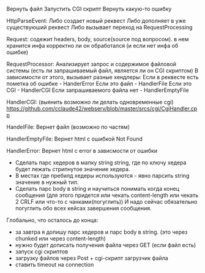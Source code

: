 Вернуть файл
Запустить CGI скрипт
Вернуть какую-то ошибку

HttpParseEvent:
Либо создает новый реквест
Либо дополняет в уже существуюший реквест
Либо вызывает переход на RequestProcessing

Request: 
содежит headers, body, source(source под вопросом).
в нем хранится инфа корректно ли он обработался (и если нет инфа об ошибке)

RequestProcessor:
Анализирует запрос и содержимое файловой системы (есть ли запрашиваемый файл, является ли он CGI скриптом)
В зависимости от этого, вызывает разные хендлеры:
Если в реквесте есть пометка об ошибке - HanderError
Если это файл - HandlerFile
Если это CGI - HandlerCGI
Если запрашиваемого файла нет - HandlerEmptyFile


HandlerCGI: (выянить возможно ли делать одновременные cgi)
https://github.com/cclaude42/webserv/blob/master/srcs/cgi/CgiHandler.cpp

HandelFile:
Вернет файл (возможно по частям)

HandlerEmptyFile:
Вернет html с ошибкой Not Found

HandlerError:
Вернет html с error в зависмости от ошибки



* Сделать парс хедеров в мапку string string, где по ключу хедера будет лежать стрипнутое значение хедера.
* В местах где пребилд хедеры используются - явно парсить string значение в нужный тип.
* Сделать парс body в string и научиться понимать когда конец сообщения
  (для этого придется или чекать content-length или чекать 2 CRLF или что-то с чанками(погуглить))
  И надо сейчас обязательно погуглить обо всех кейсах завершения сообщения.


Глобально, что осталось до конца:
* за завтра я допишу парс хедеров и парс body в string. (это через chunked или через content-length)
* нужно будет дописать получения файла через GET (если файл есть)
* запуск cgi скриптов
* загрузку файлов через Post + cgi-скрипт загрузчик файла
* ставить timeout на connection
